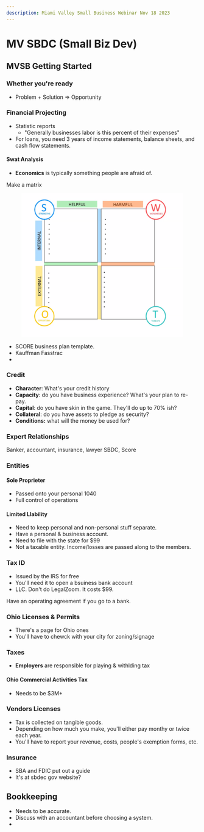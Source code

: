 ```yaml
---
description: Miami Valley Small Business Webinar Nov 18 2023
---
```


# MV SBDC (Small Biz Dev)

## MVSB Getting Started

### Whether you're ready

* Problem + Solution => Opportunity

### Financial Projecting

* Statistic reports
  * "Generally businesses labor is this percent of their expenses"
* For loans, you need 3 years of income statements, balance sheets, and cash flow statements.

#### Swat Analysis

* **Economics** is typically something people are afraid of.

Make a matrix

<figure><img src="../../../../.gitbook/assets/image (4) (1) (1) (1) (1) (1) (1) (1) (1) (1) (1).png" alt=""><figcaption></figcaption></figure>

* SCORE business plan template.
* Kauffman Fasstrac
*

### Credit

* **Character**: What's your credit history
* **Capacity**: do you have business experience? What's your plan to re-pay.
* **Capital**: do you have skin in the game. They'll do up to 70% ish?
* **Collateral**: do you have assets to pledge as security?
* **Conditions:** what will the money be used for?

### Expert Relationships

Banker, accountant, insurance, lawyer SBDC, Score

### Entities

#### Sole Proprieter

* Passed onto your personal 1040
* Full control of operations

#### Limited LIability

* Need to keep personal and non-personal stuff separate.
* Have a personal & business account.
* Need to file with the state for $99
* Not a taxable entity. Income/losses are passed along to the members.

### Tax ID

* Issued by the IRS for free
* You'll need it to open a bsuiness bank account
* LLC. Don't do LegalZoom. It costs $99.

Have an operating agreement if you go to a bank.

### Ohio Licenses & Permits

* There's a page for Ohio ones
* You'll have to chewck with your city for zoning/signage

### Taxes

* **Employers** are responsible for playing & withlding tax

#### Ohio Commercial Activities Tax

* Needs to be $3M+

### Vendors Licenses

* Tax is collected on tangible goods.
* Depending on how much you make, you'll either pay monthy or twice each year.
* You'll have to report your revenue, costs, people's exemption forms, etc.

### Insurance

* SBA and FDIC put out a guide
* It's at sbdec gov website?

## Bookkeeping

* Needs to be accurate.
* Discuss with an accountant before choosing a system.
*
